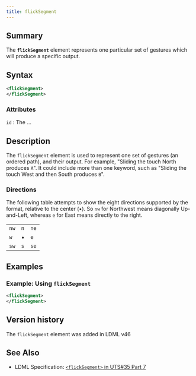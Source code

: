 ```yaml
---
title: flickSegment
---
```


## Summary

The **`flickSegment`** element represents one particular set of gestures which will produce a specific output.

## Syntax

```xml
<flickSegment>
</flickSegment>
```

### Attributes

`id`
:   The …

## Description

The `flickSegment` element is used to represent one set of gestures (an ordered path), and their output. For example,  "Sliding the touch North produces `A`". It could include more than one keyword, such as "Sliding the touch West and then South produces `B`".

### Directions

The following table attempts to show the eight directions supported by the format, relative to the center (•). So `nw` for Northwest means diagonally Up-and-Left, whereas `e` for East means directly to the right.

|      |     |      |
|------|-----|------|
| `nw` | `n` | `ne` |
|  `w` |  •  | `e`  |
| `sw` | `s` | `se` |

## Examples

### Example: Using `flickSegment`

```xml
<flickSegment>
</flickSegment>
```

## Version history

The `flickSegment` element was added in LDML v46

<!-- ## See also

- … -->

## See Also

- LDML Specification: [`<flickSegment>` in UTS#35 Part 7][tr35-element-flickSegment]

[tr35-element-flickSegment]: https://www.unicode.org/reports/tr35/tr35-keyboards.html#element-flicksegment

